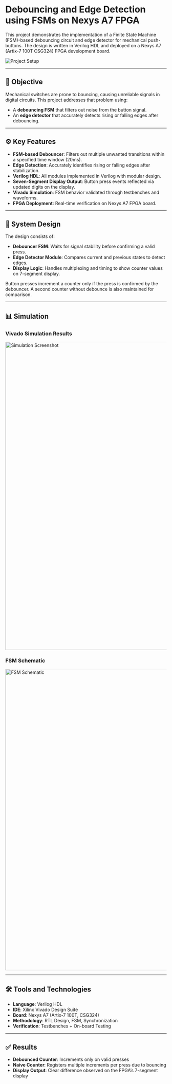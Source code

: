 # Debouncing and Edge Detection using FSMs on Nexys A7 FPGA

This project demonstrates the implementation of a Finite State Machine (FSM)-based debouncing circuit and edge detector for mechanical push-buttons. The design is written in Verilog HDL and deployed on a Nexys A7 (Artix-7 100T CSG324) FPGA development board.

![Project Setup](https://github.com/user-attachments/assets/9e3370ce-43bb-4f10-935f-eb8133272406)

---

## 🧠 Objective

Mechanical switches are prone to bouncing, causing unreliable signals in digital circuits. This project addresses that problem using:

- A **debouncing FSM** that filters out noise from the button signal.
- An **edge detector** that accurately detects rising or falling edges after debouncing.

---

## ⚙️ Key Features

- **FSM-based Debouncer**: Filters out multiple unwanted transitions within a specified time window (20ms).
- **Edge Detection**: Accurately identifies rising or falling edges after stabilization.
- **Verilog HDL**: All modules implemented in Verilog with modular design.
- **Seven-Segment Display Output**: Button press events reflected via updated digits on the display.
- **Vivado Simulation**: FSM behavior validated through testbenches and waveforms.
- **FPGA Deployment**: Real-time verification on Nexys A7 FPGA board.

---

## 🧩 System Design

The design consists of:

- **Debouncer FSM**: Waits for signal stability before confirming a valid press.
- **Edge Detector Module**: Compares current and previous states to detect edges.
- **Display Logic**: Handles multiplexing and timing to show counter values on 7-segment display.

Button presses increment a counter only if the press is confirmed by the debouncer. A second counter without debounce is also maintained for comparison.

---

## 📊 Simulation

### Vivado Simulation Results

<img width="959" alt="Simulation Screenshot" src="https://github.com/user-attachments/assets/f64008c8-233c-4e4a-b1ee-51383122aa1d">

### FSM Schematic

<img width="938" alt="FSM Schematic" src="https://github.com/user-attachments/assets/09d87013-ca50-4d25-9377-ed36264f9af6">

---

## 🛠 Tools and Technologies

- **Language**: Verilog HDL  
- **IDE**: Xilinx Vivado Design Suite  
- **Board**: Nexys A7 (Artix-7 100T, CSG324)  
- **Methodology**: RTL Design, FSM, Synchronization  
- **Verification**: Testbenches + On-board Testing

---

## ✅ Results

- **Debounced Counter**: Increments only on valid presses  
- **Naive Counter**: Registers multiple increments per press due to bouncing  
- **Display Output**: Clear difference observed on the FPGA’s 7-segment display


